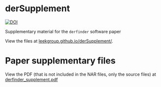# derSupplement
[![DOI](https://zenodo.org/badge/46514480.svg)](https://zenodo.org/badge/latestdoi/46514480)

Supplementary material for the `derfinder` software paper

View the files at [leekgroup.github.io/derSupplement/](http://leekgroup.github.io/derSupplement/).

# Paper supplementary files

View the PDF (that is not included in the NAR files, only the source files) at [derfinder_supplement.pdf](derfinder_supplement.pdf)
